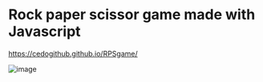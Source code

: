 # Rock paper scissor game made with Javascript

https://cedogithub.github.io/RPSgame/

![image](https://user-images.githubusercontent.com/39746523/211826190-1c2f5ff5-ed1e-4b21-8f6a-f6d78cbbfb8a.png)

